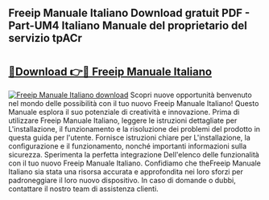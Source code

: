 ## Freeip Manuale Italiano Download gratuit PDF - Part-UM4 Italiano Manuale del proprietario del servizio tpACr

# <h2><a href="http://dfgwqm7.blite.top/?on=Freeip+Manuale+Italiano">🔗Download 👉🔴 Freeip Manuale Italiano</a></h2>

[![Freeip Manuale Italiano download](https://i.imgur.com/lujVjoI.png)](http://dfgwqm7.blite.top/?on=Freeip+Manuale+Italiano)
Scopri nuove opportunità benvenuto nel mondo delle possibilità con il tuo nuovo Freeip Manuale Italiano! Questo Manuale esplora il suo potenziale di creatività e innovazione. Prima di utilizzare Freeip Manuale Italiano, leggere le istruzioni dettagliate per L'installazione, il funzionamento e la risoluzione dei problemi del prodotto in questa guida per l'utente. Fornisce istruzioni chiare per L'installazione, la configurazione e il funzionamento, nonché importanti informazioni sulla sicurezza. Sperimenta la perfetta integrazione Dell'elenco delle funzionalità con il tuo nuovo Freeip Manuale Italiano. Confidiamo che theFreeip Manuale Italiano sia stata una risorsa accurata e approfondita nei loro sforzi per padroneggiare il loro nuovo dispositivo. In caso di domande o dubbi, contattare il nostro team di assistenza clienti.
